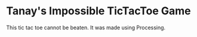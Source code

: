 # Tanay's Impossible TicTacToe Game
This tic tac toe cannot be beaten. 
It was made using Processing.

